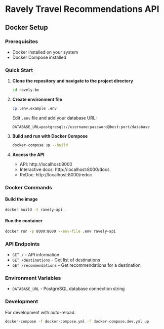 # Ravely Travel Recommendations API

## Docker Setup

### Prerequisites

- Docker installed on your system
- Docker Compose installed

### Quick Start

1. **Clone the repository and navigate to the project directory**

   ```bash
   cd ravely-be
   ```

2. **Create environment file**

   ```bash
   cp .env.example .env
   ```

   Edit `.env` file and add your database URL:

   ```
   DATABASE_URL=postgresql://username:password@host:port/database
   ```

3. **Build and run with Docker Compose**

   ```bash
   docker-compose up --build
   ```

4. **Access the API**
   - API: http://localhost:8000
   - Interactive docs: http://localhost:8000/docs
   - ReDoc: http://localhost:8000/redoc

### Docker Commands

#### Build the image

```bash
docker build -t ravely-api .
```

#### Run the container

```bash
docker run -p 8000:8000 --env-file .env ravely-api
```

### API Endpoints

- `GET /` - API information
- `GET /destinations` - Get list of destinations
- `GET /recommendations` - Get recommendations for a destination

### Environment Variables

- `DATABASE_URL` - PostgreSQL database connection string

### Development

For development with auto-reload:

```bash
docker-compose -f docker-compose.yml -f docker-compose.dev.yml up
```
